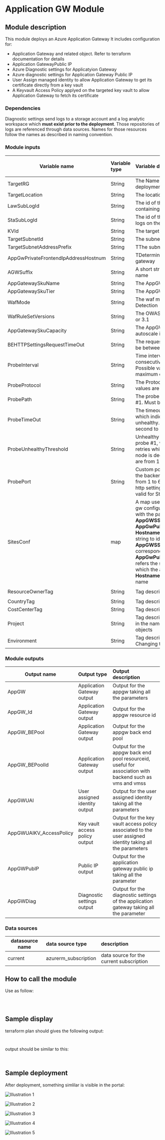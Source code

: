 # Application GW Module

## Module description

This module deploys an Azure Application Gateway
It includes configuration for:

- Application Gateway and related object. Refer to terraform documentation for details
- Application GatewayPublic IP
- Azure Diagnostic settings for Applicatyion Gateway
- Azure diagnostic settings for Application Gateway Public IP
- User Assign managed identity to allow Application Gateway to get its certificate directly from a key vault
- A Keyvault Access Policy applyed on the targeted key vault to allow Application Gateway to fetch its certificate

### Dependencies

Diagnostic settings send logs to a storage account and a log analytic workspace which **must exist prior to the deployment**.
Those repositories of logs are referenced through data sources. Names for those resources follow the names as described in naming convention.

### Module inputs

|Variable name | Variable type | Variable description | Variable default value |
|--------------|:--------------|:---------------------|:-----------------------|
| TargetRG | String | The Name of the RG targeted for the deployment | N/A |
| TargetLocation | String | The location of the resources to be deployed | N/A |
| LawSubLogId | String | The id of the log analytics workspace containing the logs | N/A |
| StaSubLogId | String | The id of the storage account containing the logs on the subscription level | N/A |
| KVId | String | The target Key Vault ID. | N/A |
| TargetSubnetId | String | The subnet Id for the app gw | N/A |
| TargetSubnetAddressPrefix | String | TThe subnet prefix for the app gw | N/A |
| AppGwPrivateFrontendIpAddressHostnum | String | TDetermines the priv ip of the application gateway | 10 |
| AGWSuffix | String | A short string to add at the end of the app gw name | "-1" |
| AppGatewaySkuName | String | The AppGW Sku Name | "WAF_v2" |
| AppGatewaySkuTier | String | The AppGW Sku Name | "WAF_v2" |
| WafMode | String | The waf mode, can be prevention or Detection | "Prevention" |
| WafRuleSetVersions | String | The OWASP Rule set version, can be 2.9, 3.0 or 3.1 | "3.1" |
| AppGatewaySkuCapacity | String | The AppGW capacity. Optional if the autoscale is enabled | 3 |
| BEHTTPSettingsRequestTimeOut | String | The request timeout in seconds, which must be between 1 and 86400 seconds. | 31 |
| ProbeInterval | String | Time interval (in seconds) between 2 consecutive probes for health probe #1. Possible values range from 1 second to a maximum of 86400 seconds. | 10 |
| ProbeProtocol | String | The Protocol used for this Probe. Possible values are Http and Https. | http |
| ProbePath | String | The probe path. URI test path for health probe #1. Must begin with a /. | / |
| ProbeTimeOut | String | The timeout (in seconds) for health probe #1, which indicates when a probe becomes unhealthy. Possible values range from 1 second to a maximum of 86400 seconds. | 31 |
| ProbeUnhealthyThreshold | String | Unhealthy threshold (number) for health probe #1, which indicates the amount of retries which should be attempted before a node is deemed unhealthy. Possible values are from 1 - 20 retries. | 3 |
| ProbePort | String | Custom port which will be used for probing the backend servers. The valid value ranges from 1 to 65535. In case not set, port from http settings will be used. This property is valid for Standard_v2 and WAF_v2 only. | null |
| SitesConf | map | A map used to feed the dynamic bloks of the gw configuration, Composed of maps defined with the parameters **SiteIdentifier**, **AppGWSSLCertNameSite**, **AppGwPublicCertificateSecretIdentifierSite**, **HostnameSite**. The **SiteIdentifier** is a short string to identify the site, the **AppGWSSLCertNameSite** specifies the corresponding TLS certificate, the **AppGwPublicCertificateSecretIdentifierSite** refers the secret identifiers in the keyvault in which the agw is taking the certificate, the **HostnameSite** defines the corresponding site name  | Default values are defined but the paramleters are nonetheless mandatory to use this module correctly |
| ResourceOwnerTag | String | Tag describing the owner | `That would be me` |
| CountryTag | String | Tag describing the Country | fr |
| CostCenterTag | String | Tag describing the Cost Center | tflab |
| Project | String | Tag describing the name of the project. Use in the name. Changing this may recreate objects | azure |
| Environment | String | Tag describing the environment, dev, prod... Changing this may recreate objects | dev |

### Module outputs

|Output name | Output type | Output description |
|------------|:------------|:-------------------|
| AppGW | Application Gateway output | Output for the appgw taking all the parameters |
| AppGW_Id | Application Gateway output | Output for the appgw resource id |
| AppGW_BEPool | Application Gateway output | Output for the appgw back end pool |
| AppGW_BEPoolId | Application Gateway output | Output for the appgw back end pool resourceid, useful for association with backend such as vms and vmss |
| AppGWUAI | User assigned identity output| Output for the user assigned identity taking all the parameters |
| AppGWUAIKV_AccessPolicy | Key vault access policy output | Output for the key vault access policy associated to the user assigned identity taking all the parameters |
| AppGWPubIP | Public IP output | Output for the application gateway public ip taking all the parameter |
| AppGWDiag | Diagnostic settings output | Output for the diagnostic settings of the application gateway taking all the parameter |

### Data sources

|datasource name | data source type |  description |
|------------|:------------|:-------------------|
| current | azurerm_subscription | data source for the current subscription |


## How to call the module

Use as follow:

```hcl



```

## Sample display

terraform plan should gives the following output:

```powershell



```

output should be similar to this:

```powershell



```

## Sample deployment

After deployment, something simlilar is visible in the portal:

![Illustration 1](./Img/agw01.png)

![Illustration 2](./Img/agw02.png)

![Illustration 3](./Img/agw03.png)

![Illustration 4](./Img/agw04.png)

![Illustration 5](./Img/agw05.png)
